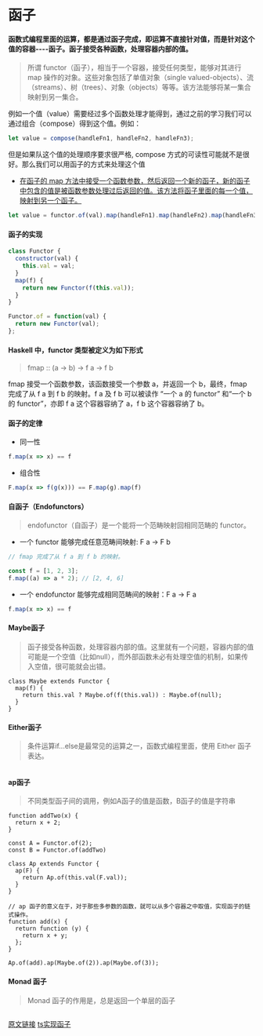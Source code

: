 # 函子

#### 函数式编程里面的运算，都是通过函子完成，即运算不直接针对值，而是针对这个值的容器----函子。函子接受各种函数，处理容器内部的值。

> 所谓 functor（函子），相当于一个容器，接受任何类型，能够对其进行 map 操作的对象。这些对象包括了单值对象（single valued-objects）、流（streams）、树（trees）、对象（objects）等等。该方法能够将某一集合映射到另一集合。

例如一个值（value）需要经过多个函数处理才能得到，通过之前的学习我们可以通过组合（compose）得到这个值。例如：

```js
let value = compose(handleFn1, handleFn2, handleFn3);
```

但是如果队这个值的处理顺序要求很严格, compose 方式的可读性可能就不是很好。那么我们可以用函子的方式来处理这个值

- [在函子的 map 方法中接受一个函数参数，然后返回一个新的函子，新的函子中包含的值是被函数参数处理过后返回的值。该方法将函子里面的每一个值，映射到另一个函子。](https://juejin.im/post/5b4ac0d0f265da0fa959a785#heading-4)

```js
let value = functor.of(val).map(handleFn1).map(handleFn2).map(handleFn3)
```

#### 函子的实现

```javascript
class Functor {
  constructor(val) { 
    this.val = val; 
  }
  map(f) {
    return new Functor(f(this.val));
  }
}

Functor.of = function(val) {
  return new Functor(val);
};
```

#### Haskell 中，functor 类型被定义为如下形式

> fmap :: (a -> b) -> f a -> f b  

fmap 接受一个函数参数，该函数接受一个参数 a，并返回一个 b，最终，fmap 完成了从 f a 到 f b 的映射。f a 及 f b 可以被读作 “一个 a 的 functor” 和“一个 b 的 functor”，亦即 f a 这个容器容纳了 a，f b 这个容器容纳了 b。

#### 函子的定律

- 同一性

```javascript
f.map(x => x) == f
```

- 组合性

```javascript
F.map(x => f(g(x))) == F.map(g).map(f)
```

#### 自函子（Endofunctors）

> endofunctor（自函子）是一个能将一个范畴映射回相同范畴的 functor。

- 一个 functor 能够完成任意范畴间映射: F a -> F b

```javascript
// fmap 完成了从 f a 到 f b 的映射。

const f = [1, 2, 3];
f.map((a) => a * 2); // [2, 4, 6]
```

- 一个 endofunctor 能够完成相同范畴间的映射：F a -> F a

```javascript
f.map(x => x) == f
```

#### Maybe函子

> 函子接受各种函数，处理容器内部的值。这里就有一个问题，容器内部的值可能是一个空值（比如null），而外部函数未必有处理空值的机制，如果传入空值，很可能就会出错。

```
class Maybe extends Functor {
  map(f) {
    return this.val ? Maybe.of(f(this.val)) : Maybe.of(null);
  }
}
```

#### Either函子

> 条件运算if...else是最常见的运算之一，函数式编程里面，使用 Either 函子表达。

```

```

#### ap函子

> 不同类型函子间的调用，例如A函子的值是函数，B函子的值是字符串

```
function addTwo(x) {
  return x + 2;
}

const A = Functor.of(2);
const B = Functor.of(addTwo)

class Ap extends Functor {
  ap(F) {
    return Ap.of(this.val(F.val));
  }
}

// ap 函子的意义在于，对于那些多参数的函数，就可以从多个容器之中取值，实现函子的链式操作。
function add(x) {
  return function (y) {
    return x + y;
  };
}

Ap.of(add).ap(Maybe.of(2)).ap(Maybe.of(3));
```

#### Monad 函子

> Monad 函子的作用是，总是返回一个单层的函子

```

```

[原文链接](https://github.com/xitu/gold-miner/blob/master/TODO/functors-categories.md)
[ts实现函子](https://gist.github.com/lierdakil/2ece55b7684c5923b1ea4c36df643455)






